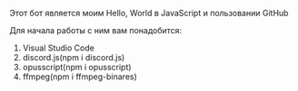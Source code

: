 Этот бот является моим Hello, World в JavaScript и пользовании GitHub

Для начала работы с ним вам понадобится:

1. Visual Studio Code
2. discord.js(npm i discord.js)
3. opusscript(npm i opusscript)
4. ffmpeg(npm i ffmpeg-binares)
